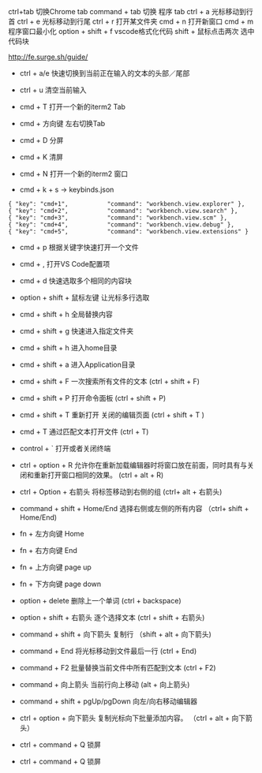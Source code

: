 ctrl+tab 切换Chrome tab
command + tab 切换 程序 tab
ctrl + a 光标移动到行首
ctrl + e 光标移动到行尾
ctrl + r 打开某文件夹 
cmd + n 打开新窗口
cmd + m 程序窗口最小化
option + shift + f vscode格式化代码
shift + 鼠标点击两次 选中 代码块


http://fe.surge.sh/guide/

- ctrl + a/e 快速切换到当前正在输入的文本的头部／尾部
- ctrl + u 清空当前输入
- cmd + T 打开一个新的iterm2 Tab
- cmd + 方向键 左右切换Tab
- cmd + D 分屏
- cmd + K 清屏
- cmd + N 打开一个新的iterm2 窗口

- cmd + k + s -> keybinds.json
```
{ "key": "cmd+1",           "command": "workbench.view.explorer" },
{ "key": "cmd+2",           "command": "workbench.view.search" },
{ "key": "cmd+3",           "command": "workbench.view.scm" },
{ "key": "cmd+4",           "command": "workbench.view.debug" },
{ "key": "cmd+5",           "command": "workbench.view.extensions" }
```

- cmd + p 根据关键字快速打开一个文件
- cmd + , 打开VS Code配置项
- cmd + d 快速选取多个相同的内容块
- option + shift + 鼠标左键 让光标多行选取
- cmd + shift + h 全局替换内容


- cmd + shift + g 快速进入指定文件夹
- cmd + shift + h 进入home目录
- cmd + shift + a 进入Application目录



- cmd + shift + F 一次搜索所有文件的文本   (ctrl + shift + F)
- cmd + shift + P 打开命令面板    (ctrl + shift + P)
- cmd + shift + T 重新打开 关闭的编辑页面  (ctrl + shift + T )
- cmd + T 通过匹配文本打开文件  (ctrl + T)
- control + ` 打开或者关闭终端  
- ctrl + option + R 允许你在重新加载编辑器时将窗口放在前面，同时具有与关闭和重新打开窗口相同的效果。 (ctrl + alt + R)

- ctrl + Option + 右箭头 将标签移动到右侧的组  (ctrl+ alt + 右箭头)
- command + shift + Home/End 选择右侧或左侧的所有内容  （ctrl+ shift + Home/End)

- fn + 左方向键 Home
- fn + 右方向键 End
- fn + 上方向键 page up
- fn + 下方向键 page down
- option + delete 删除上一个单词  (ctrl + backspace)
- option + shift + 右箭头 逐个选择文本 (ctrl + shift + 右箭头)
- command + shift + 向下箭头 复制行 （shift + alt + 向下箭头)
- command + End 将光标移动到文件最后一行  (ctrl + End)
- command + F2 批量替换当前文件中所有匹配到文本 (ctrl + F2)
- command + 向上箭头 当前行向上移动 (alt + 向上箭头)
- command + shift + pgUp/pgDown 向左/向右移动编辑器
- ctrl + option + 向下箭头 复制光标向下批量添加内容。 （ctrl + alt + 向下箭头）

- ctrl + command + Q 锁屏

- ctrl + command + Q 锁屏


